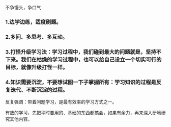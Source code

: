 不争馒头，争口气
### 1.边学边练，适度刷题。
### 2.多问、多思考、多互动。
### 3.打怪升级学习法：学习过程中，我们碰到最大的问题就是，坚持不下来。我们在枯燥的学习过程中，也可以给自己设立一个切实可行的目标，就像升级打怪一样。
### 4.知识需要沉淀，不要想试图一下子掌握所有：学习知识的过程是反复迭代、不断沉淀的过程。

反复强调：带着问题学习，是最有效率的学习方式之一。

有放的学习，先把平时要用的、基础的东西都搞会，如果有余力，再来深入研地研究其他内容。